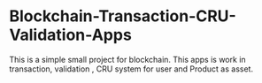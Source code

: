 # Blockchain-Transaction-CRU-Validation-Apps
This is a simple small project for blockchain. This apps is work in transaction, validation , CRU system for user and Product as asset.
